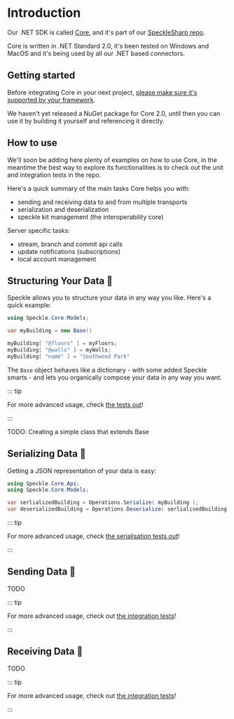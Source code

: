 # Introduction

Our .NET SDK is called [Core](https://github.com/specklesystems/speckle-sharp/tree/master/Core), and it's part of our [SpeckleSharp repo](https://github.com/specklesystems/speckle-sharp).

Core is written in .NET Standard 2.0, it's been tested on Windows and MacOS and it's being used by all our .NET based connectors.

## Getting started

Before integrating Core in your next project, [please make sure it's supported by your framework](https://docs.microsoft.com/en-us/dotnet/standard/net-standard#net-implementation-support).

We haven't yet released a NuGet package for Core 2.0, until then you can use it by building it yourself and referencing it directly.

## How to use

We'll soon be adding here plenty of examples on how to use Core, in the meantime the best way to explore its functionalities is to check out the unit and integration tests in the repo.

Here's a quick summary of the main tasks Core helps you with:

- sending and receiving data to and from multiple transports
- serialization and deserialization
- speckle kit management (the interoperability core)

Server specific tasks:
- stream, branch and commit api calls
- update notifications (subscriptions)
- local account management

## Structuring Your Data 🚧

Speckle allows you to structure your data in any way you like. Here's a quick example:

```cs
using Speckle.Core.Models;

var myBuilding = new Base()

myBuilding[ "@floors" ] = myFloors;
myBuilding[ "@walls" ] = myWalls;
myBuilding[ "name" ] = "Southwood Park"

```

The `Base` object behaves like a dictionary - with some added Speckle smarts - and lets you organically compose your data in any way you want. 

::: tip

For more advanced usage, check [the tests out](https://github.com/specklesystems/speckle-sharp/blob/master/Core/Tests/BaseTests.cs)! 

:::

TODO: Creating a simple class that extends Base

## Serializing Data 🚧

Getting a JSON representation of your data is easy:

```cs
using Speckle.Core.Api;
using Speckle.Core.Models;

var serlializedBuilding = Operations.Serialize( myBuilding );
var deserializedBuilding = Operations.Deserialize( serlialisedBuilding );

```

::: tip

For more advanced usage, check [the serialisation tests out](https://github.com/specklesystems/speckle-sharp/blob/9039c5bd1e3e6b86538c145ad8d6e899995230c2/Core/Tests/SerializationTests.cs#L10-L34)! 

:::

## Sending Data 🚧

TODO

::: tip

For more advanced usage, check out [the integration tests](https://github.com/specklesystems/speckle-sharp/blob/9039c5bd1e3e6b86538c145ad8d6e899995230c2/Core/IntegrationTests/Api.cs#L303-L321)! 

:::

## Receiving Data 🚧

TODO

::: tip

For more advanced usage, check out [the integration tests](https://github.com/specklesystems/speckle-sharp/blob/9039c5bd1e3e6b86538c145ad8d6e899995230c2/Core/IntegrationTests/Api.cs#L303-L321)! 

:::
